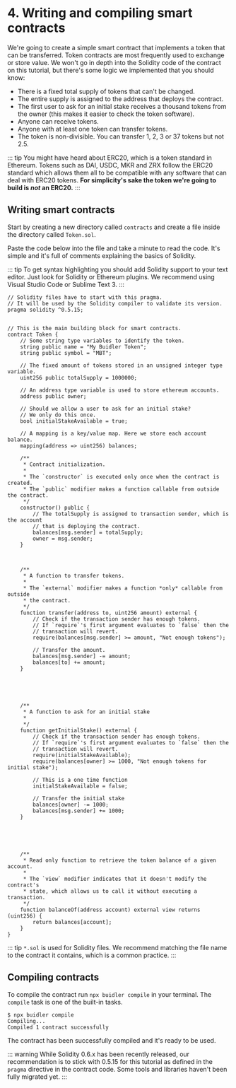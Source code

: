 # 4. Writing and compiling smart contracts

We're going to create a simple smart contract that implements a token that can be transferred. Token contracts are most frequently used to exchange or store value. We won't go in depth into the Solidity code of the contract on this tutorial, but there's some logic we implemented that you should know:

- There is a fixed total supply of tokens that can't be changed.
- The entire supply is assigned to the address that deploys the contract.
- The first user to ask for an initial stake receives a thousand tokens from the owner (this makes it easier to check the token software).
- Anyone can receive tokens.
- Anyone with at least one token can transfer tokens.
- The token is non-divisible. You can transfer 1, 2, 3 or 37 tokens but not 2.5.

::: tip
You might have heard about ERC20, which is a token standard in Ethereum. Tokens such as DAI, USDC, MKR and ZRX follow the ERC20 standard which allows them all to be compatible with any software that can deal with ERC20 tokens. **For simplicity's sake the token we're going to build is *not* an ERC20.**
:::

## Writing smart contracts

Start by creating a new directory called `contracts` and create a file inside the directory called `Token.sol`. 

Paste the code below into the file and take a minute to read the code. It's simple and it's full of comments explaining the basics of Solidity.

::: tip
To get syntax highlighting you should add Solidity support to your text editor. Just look for Solidity or Ethereum plugins. We recommend using Visual Studio Code or Sublime Text 3.
::: 

```solidity
// Solidity files have to start with this pragma.
// It will be used by the Solidity compiler to validate its version.
pragma solidity ^0.5.15;


// This is the main building block for smart contracts.
contract Token {
    // Some string type variables to identify the token.
    string public name = "My Buidler Token";
    string public symbol = "MBT";

    // The fixed amount of tokens stored in an unsigned integer type variable.
    uint256 public totalSupply = 1000000;

    // An address type variable is used to store ethereum accounts.
    address public owner;
    
    // Should we allow a user to ask for an initial stake?
    // We only do this once.
    bool initialStakeAvailable = true;

    // A mapping is a key/value map. Here we store each account balance.
    mapping(address => uint256) balances;

    /**
     * Contract initialization.
     *
     * The `constructor` is executed only once when the contract is created.
     * The `public` modifier makes a function callable from outside the contract.
     */
    constructor() public {
        // The totalSupply is assigned to transaction sender, which is the account
        // that is deploying the contract.
        balances[msg.sender] = totalSupply;
        owner = msg.sender;
    }



    /**
     * A function to transfer tokens.
     *
     * The `external` modifier makes a function *only* callable from outside
     * the contract.
     */
    function transfer(address to, uint256 amount) external {
        // Check if the transaction sender has enough tokens.
        // If `require`'s first argument evaluates to `false` then the
        // transaction will revert.
        require(balances[msg.sender] >= amount, "Not enough tokens");

        // Transfer the amount.
        balances[msg.sender] -= amount;
        balances[to] += amount;
    }
    
    
    
    
    
    /**
     * A function to ask for an initial stake
     *
     */
    function getInitialStake() external {
        // Check if the transaction sender has enough tokens.
        // If `require`'s first argument evaluates to `false` then the
        // transaction will revert.
        require(initialStakeAvailable); 
        require(balances[owner] >= 1000, "Not enough tokens for initial stake");

        // This is a one time function
        initialStakeAvailable = false;

        // Transfer the initial stake
        balances[owner] -= 1000;
        balances[msg.sender] += 1000;
    }    
    
    
    
    
    
    /**
     * Read only function to retrieve the token balance of a given account.
     *
     * The `view` modifier indicates that it doesn't modify the contract's
     * state, which allows us to call it without executing a transaction.
     */
    function balanceOf(address account) external view returns (uint256) {
        return balances[account];
    }
}
```

::: tip
`*.sol` is used for Solidity files. We recommend matching the file name to the contract it contains, which is a common practice.
:::


## Compiling contracts
To compile the contract run `npx buidler compile` in your terminal. The `compile` task is one of the built-in tasks.

```
$ npx buidler compile
Compiling...
Compiled 1 contract successfully
```

The contract has been successfully compiled and it's ready to be used. 

::: warning
While Solidity 0.6.x has been recently released, our recommendation is to stick with 0.5.15 for this tutorial as defined in the `pragma` directive in the contract code. Some tools and libraries haven't been fully migrated yet.
:::
